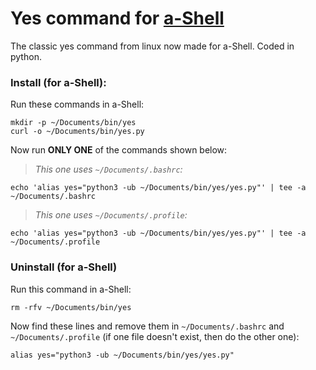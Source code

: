 # Yes command for [a-Shell](https://holzschu.github.io/a-Shell_iOS)
The classic yes command from linux now made for a-Shell. Coded in python.

### Install (for a-Shell):

Run these commands in a-Shell:

```
mkdir -p ~/Documents/bin/yes
curl -o ~/Documents/bin/yes.py
```

Now run **ONLY ONE** of the commands shown below:

> _This one uses ```~/Documents/.bashrc```:_
```
echo 'alias yes="python3 -ub ~/Documents/bin/yes/yes.py"' | tee -a ~/Documents/.bashrc
```

> _This one uses ```~/Documents/.profile```:_
```
echo 'alias yes="python3 -ub ~/Documents/bin/yes/yes.py"' | tee -a ~/Documents/.profile
```

### Uninstall (for a-Shell)

Run this command in a-Shell:

```
rm -rfv ~/Documents/bin/yes
```

Now find these lines and remove them in ```~/Documents/.bashrc``` and ```~/Documents/.profile``` (if one file doesn't exist, then do the other one):

```
alias yes="python3 -ub ~/Documents/bin/yes/yes.py"
```
